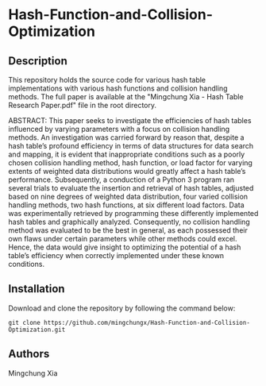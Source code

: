 # Hash-Function-and-Collision-Optimization


## Description

This repository holds the source code for various hash table implementations with various hash functions and collision handling methods. The full paper is available at the "Mingchung Xia - Hash Table Research Paper.pdf" file in the root directory.

ABSTRACT: This paper seeks to investigate the efficiencies of hash tables influenced by varying parameters with a focus on collision handling methods. An investigation was carried forward by reason that, despite a hash table’s profound efficiency in terms of data structures for data search and mapping, it is evident that inappropriate conditions such as a poorly chosen collision handling method, hash function, or load factor for varying extents of weighted data distributions would greatly affect a hash table’s performance. Subsequently, a conduction of a Python 3 program ran several trials to evaluate the insertion and retrieval of hash tables, adjusted based on nine degrees of weighted data distribution, four varied collision handling methods, two hash functions, at six different load factors. Data was experimentally retrieved by programming these differently implemented hash tables and graphically analyzed. Consequently, no collision handling method was evaluated to be the best in general, as each possessed their own flaws under certain parameters while other methods could excel. Hence, the data would give insight to optimizing the potential of a hash table’s efficiency when correctly implemented under these known conditions.


## Installation

Download and clone the repository by following the command below:
```
git clone https://github.com/mingchungx/Hash-Function-and-Collision-Optimization.git
```


## Authors

Mingchung Xia
